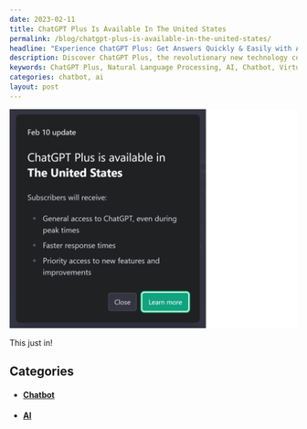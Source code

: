 ```yaml
---
date: 2023-02-11
title: ChatGPT Plus Is Available In The United States
permalink: /blog/chatgpt-plus-is-available-in-the-united-states/
headline: "Experience ChatGPT Plus: Get Answers Quickly & Easily with AI-Powered Chatbot!"
description: Discover ChatGPT Plus, the revolutionary new technology combining natural language processing and AI to create an interactive chatbot. With ChatGPT Plus, I can ask questions and get answers quickly and easily. Get it now and start having conversations with my virtual assistant!
keywords: ChatGPT Plus, Natural Language Processing, AI, Chatbot, Virtual Assistant, United States
categories: chatbot, ai
layout: post
---
```


![ChatGPT Plus Is Available In The United States](/assets/images/ChatGPT-Plus-is-available-in-The-United-States.png)

This just in!


## Categories

<ul>
<li><h4><a href='/chatbot/'>Chatbot</a></h4></li>
<li><h4><a href='/ai/'>AI</a></h4></li></ul>